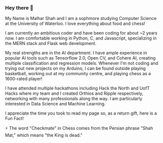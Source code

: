 
### Hey there 👋 

My Name is Malhar Shah and I am a sophmore studying Computer Science at the University of Waterloo. I love everything about food and chess!

I am currently an ambitious coder and have been coding for about ~2 years now. I am comfortable working in Python, C, and Javascript, specializing in the MERN stack and Flask web development.

My real strengths are in the AI department. I have ample experience in popular AI tools such as Tensorflow 2.0, Open CV, and Cohere AI, creating multiple classification and regression models. Whenever I'm not coding and trying out new projects on my Arduino, I can be found outside playing basketball, working out at my community centre, and playing chess as a 1600-rated player!

I have attended multiple hackathons including Hack the North and UofT Hacks where my team and I created Orthios and Ripple respectively, networking with many professionals along the way. I am particularly interested in Data Science and Machine Learning.

I appreciate the time you took to read my page so, as a return gift, here is a Fun Fact!

:zap: The word "Checkmate" in Chess comes from the Persian phrase "Shah Mat," which means "the King is dead."


<!--
**malhar2805/malhar2805** is a ✨ _special_ ✨ repository because its `README.md` (this file) appears on your GitHub profile.

Here are some ideas to get you started:

- 🔭 I’m currently working on ...
- 🌱 I’m currently learning ...
- 👯 I’m looking to collaborate on ...
- 🤔 I’m looking for help with ...
- 💬 Ask me about ...
- 📫 How to reach me: ...
- 😄 Pronouns: ...
- ⚡ Fun fact: ...
-->

